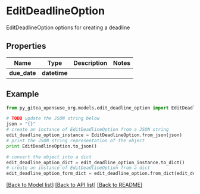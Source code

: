 # EditDeadlineOption

EditDeadlineOption options for creating a deadline

## Properties

Name | Type | Description | Notes
------------ | ------------- | ------------- | -------------
**due_date** | **datetime** |  | 

## Example

```python
from py_gitea_opensuse_org.models.edit_deadline_option import EditDeadlineOption

# TODO update the JSON string below
json = "{}"
# create an instance of EditDeadlineOption from a JSON string
edit_deadline_option_instance = EditDeadlineOption.from_json(json)
# print the JSON string representation of the object
print EditDeadlineOption.to_json()

# convert the object into a dict
edit_deadline_option_dict = edit_deadline_option_instance.to_dict()
# create an instance of EditDeadlineOption from a dict
edit_deadline_option_form_dict = edit_deadline_option.from_dict(edit_deadline_option_dict)
```
[[Back to Model list]](../README.md#documentation-for-models) [[Back to API list]](../README.md#documentation-for-api-endpoints) [[Back to README]](../README.md)


